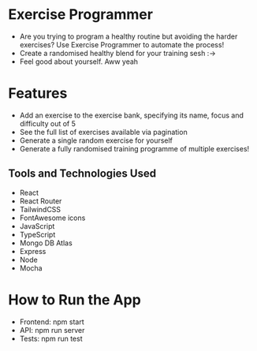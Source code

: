 # Exercise Programmer

- Are you trying to program a healthy routine but avoiding the harder exercises? Use Exercise Programmer to automate the process!
- Create a randomised healthy blend for your training sesh :->
- Feel good about yourself. Aww yeah

# Features
- Add an exercise to the exercise bank, specifying its name, focus and difficulty out of 5
- See the full list of exercises available via pagination
- Generate a single random exercise for yourself
- Generate a fully randomised training programme of multiple exercises!

## Tools and Technologies Used
- React
- React Router
- TailwindCSS
- FontAwesome icons
- JavaScript
- TypeScript
- Mongo DB Atlas
- Express
- Node
- Mocha

# How to Run the App
- Frontend: npm start
- API: npm run server
- Tests: npm run test
